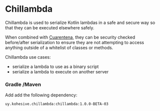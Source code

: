 # Chillambda

Chillambda is used to serialize Kotlin lambdas in a safe and secure way so that
they can be executed elsewhere safely.  

When combined with [Cuarentena](https://github.com/kohesive/cuarentena), they can be security checked 
before/after serialization to ensure they are not attempting to access anything outside of a 
whitelist of classes or methods.  

Chillambda use cases:

* serialize a lambda to use as a binary script
* serialize a lambda to execute on another server 

### Gradle /Maven

Add add the following dependency:

```
uy.kohesive.chillambda:chillambda:1.0.0-BETA-03
```

